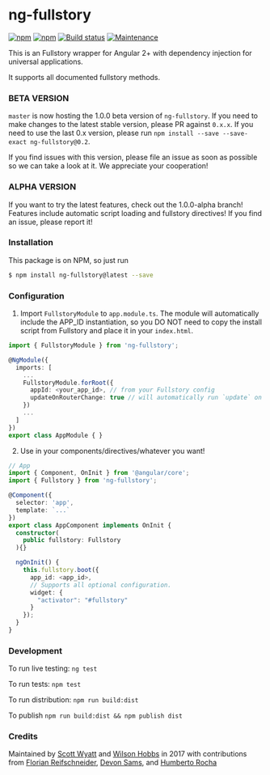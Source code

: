 # ng-fullstory

[![npm](https://img.shields.io/npm/v/ng-fullstory.svg)](https://www.npmjs.com/package/ng-fullstory)
[![npm](https://img.shields.io/npm/dm/ng-fullstory.svg)](https://www.npmjs.com/ng-fullstory)
[![Build status][ci-image]][ci-url]
[![Maintenance](https://img.shields.io/maintenance/yes/2018.svg)]()

This is an Fullstory wrapper for Angular 2+ with dependency injection for universal applications.

It supports all documented fullstory methods.

### BETA VERSION

`master` is now hosting the 1.0.0 beta version of `ng-fullstory`. If you need to make changes to the latest stable version, please PR against `0.x.x`. If you need to use the last 0.x version, please run `npm install --save --save-exact ng-fullstory@0.2`.

If you find issues with this version, please file an issue as soon as possible so we can take a look at it. We appreciate your cooperation!

### ALPHA VERSION
If you want to try the latest features, check out the 1.0.0-alpha branch! Features include automatic script loading and fullstory directives! If you find an issue, please report it!

### Installation

This package is on NPM, so just run
 ```sh
$ npm install ng-fullstory@latest --save
 ```

### Configuration

1. Import `FullstoryModule` to `app.module.ts`. The module will automatically include the APP_ID instantiation, so you DO NOT need to copy the install script from Fullstory and place it in your `index.html`.

```ts
import { FullstoryModule } from 'ng-fullstory';

@NgModule({
  imports: [
    ...
    FullstoryModule.forRoot({
      appId: <your_app_id>, // from your Fullstory config
      updateOnRouterChange: true // will automatically run `update` on router event changes. Default: `false`
    })
    ...
  ]
})
export class AppModule { }
```

2. Use in your components/directives/whatever you want!

```ts
// App
import { Component, OnInit } from '@angular/core';
import { Fullstory } from 'ng-fullstory';

@Component({
  selector: 'app',
  template: `...`
})
export class AppComponent implements OnInit {
  constructor(
    public fullstory: Fullstory
  ){}

  ngOnInit() {
    this.fullstory.boot({
      app_id: <app_id>,
      // Supports all optional configuration.
      widget: {
        "activator": "#fullstory" 
      }
    });
  }
}
```

### Development
To run live testing: `ng test`

To run tests: `npm test`

To run distribution: `npm run build:dist`

To publish `npm run build:dist && npm publish dist`


### Credits
Maintained by [Scott Wyatt](https://github.com/scott-wyatt) and [Wilson Hobbs](https://www.twitter.com/wbhob) in 2017 with contributions from [Florian Reifschneider](https://github.com/flore2003), [Devon Sams](https://www.twitter.com/POS1TRON), and [Humberto Rocha](https://github.com/humrochagf)


[ci-image]: https://img.shields.io/circleci/project/github/CaliStyle/ng-fullstory/master.svg
[ci-url]: https://circleci.com/gh/CaliStyle/ng-fullstory/tree/master
